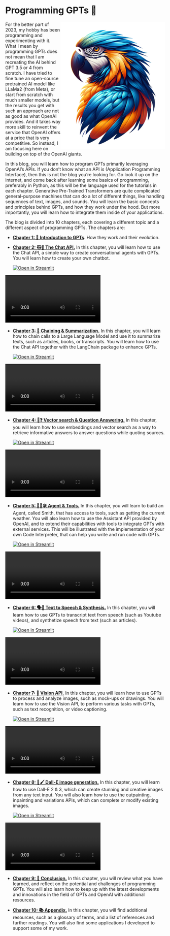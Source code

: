 # Programming GPTs 🦜

<img align="right" src="./img/parrot.png" height="400px"/>

For the better part of 2023, my hobby has been programming and experimenting with it. What I mean by programming GPTs does not mean that I am recreating the AI behind GPT 3.5 or 4 from scratch. I have tried to fine tune an open-source pretrained AI model like LLaMa2 (from Meta), or start from scratch with much smaller models, but the results you get with such an approach are not as good as what OpenAI provides. And it takes way more skill to reinvent the service that OpenAI offers at a price that is very competitive. So instead, I am focusing here on building on top of the OpenAI giants.

In this blog, you will learn how to program GPTs primarily leveraging OpenAI’s APIs. If you don’t know what an API is (Application Programming Interface), then this is not the blog you’re looking for. Go look it up on the internet, and come back after learning some basics of programming, preferably in Python, as this will be the language used for the tutorials in each chapter.
Generative Pre-Trained Transformers are quite complicated general-purpose machines that can do a lot of different things, like handling sequences of text, images, and sounds. You will learn the basic concepts and principles behind GPTs, and how they work under the hood. But more importantly, you will learn how to integrate them inside of your applications.

The blog is divided into 10 chapters, each covering a different topic and a different aspect of programming GPTs. The chapters are:
- [**Chapter 1: 🤖 Introduction to GPTs**](chap1/README.md). How they work and their evolution. 

- [**Chapter 2: 🐱💬 The Chat API.**](chap2/README.md) In this chapter, you will learn how to use the Chat API, a simple way to create conversational agents with GPTs. You will learn how to create your own chatbot.

    [![Open in Streamlit](https://static.streamlit.io/badges/streamlit_badge_black_white.svg)](https://chat48.streamlit.app/)

<video src="https://github.com/slevin48/openai/assets/12418115/91b2c4c6-7338-4f51-9440-16e59626378d" controls="controls" style="max-width: 730px;"></video>

- [**Chapter 3: 🔗 Chaining & Summarization.**](chap3/README.md) In this chapter, you will learn how to chain calls to a Large Language Model and use it to summarize texts, such as articles, books, or transcripts. You will learn how to use the Chat API together with the LangChain package to enhance GPTs.

    [![Open in Streamlit](https://static.streamlit.io/badges/streamlit_badge_black_white.svg)](https://teams-summarizer.streamlit.app/)

<video src="https://user-images.githubusercontent.com/12418115/229315555-c9d2077a-a2ed-4538-816c-ce0b9cece761.webm" controls="controls" style="max-width: 730px;"></video>

- [**Chapter 4: 🔎❓ Vector search & Question Answering.**](chap4/README.md) In this chapter, you will learn how to use embeddings and vector search as a way to retrieve informative answers to answer questions while quoting sources. 

    [![Open in Streamlit](https://static.streamlit.io/badges/streamlit_badge_black_white.svg)](https://ask-impromptu.streamlit.app/)

<video src="https://github.com/slevin48/openai/assets/12418115/b37ec63c-1a7d-4c81-a4b0-5f10f7ceb428" controls="controls" style="max-width: 730px;"></video>

- [**Chapter 5: 🕵️‍♀️🛠️ Agent & Tools.**](chap5/README.md) In this chapter, you will learn to build an Agent, called Smith, that has access to tools, such as getting the current weather. You will also learn how to use the Assistant API provided by OpenAI, and to extend their capabilities with tools to integrate GPTs with external services. This will be illustrated with the implementation of your own Code Interpreter, that can help you write and run code with GPTs.

    [![Open in Streamlit](https://static.streamlit.io/badges/streamlit_badge_black_white.svg)](https://ask-smith.streamlit.app/)

<video src="https://github.com/slevin48/openai/assets/12418115/f8e0a3e6-50c9-4eb9-961f-177000a2d7f4" controls="controls" style="max-width: 730px;"></video>

- [**Chapter 6: 🗣️📢 Text to Speech & Synthesis.**](chap6/README.md) In this chapter, you will learn how to use GPTs to transcript text from speech (such as Youtube videos), and synthetize speech from text (such as articles). 

    [![Open in Streamlit](https://static.streamlit.io/badges/streamlit_badge_black_white.svg)](https://conseil-dami.streamlit.app/)

<video src="https://github.com/slevin48/ami/assets/12418115/6d12b2dd-b349-48be-bdf9-4efafae4e0bf" controls="controls" style="max-width: 730px;"></video>


- [**Chapter 7: 👀 Vision API.**](chap7/README.md) In this chapter, you will learn how to use GPTs to process and analyze images, such as mock-ups or drawings. You will learn how to use the Vision API, to perform various tasks with GPTs, such as text recognition, or video captioning.

    [![Open in Streamlit](https://static.streamlit.io/badges/streamlit_badge_black_white.svg)](https://chat-vision.streamlit.app/)

<video src="https://github.com/slevin48/openai/assets/12418115/1a83c37c-b105-42cf-b2d7-b25656824e13" controls="controls" style="max-width: 730px;"></video>

- [**Chapter 8: 🎨🖌️ Dall-E image generation.**](chap8/README.md) In this chapter, you will learn how to use Dall-E 2 & 3, which can create stunning and creative images from any text input. You will also learn how to use the outpainting, inpainting and variations APIs, which can complete or modify existing images.

    [![Open in Streamlit](https://static.streamlit.io/badges/streamlit_badge_black_white.svg)](https://openai-image.streamlit.app/)

<video src="https://github.com/slevin48/openai/assets/12418115/3726aa2c-67e0-474c-909f-5cb54eaa39db" controls="controls" style="max-width: 730px;"></video>

- [**Chapter 9: 📌 Conclusion.**](chap9/README.md) In this chapter, you will review what you have learned, and reflect on the potential and challenges of programming GPTs. You will also learn how to keep up with the latest developments and innovations in the field of GPTs and OpenAI with additional resources.

- [**Chapter 10: 📚 Appendix.**](chap10/README.md) In this chapter, you will find additional resources, such as a glossary of terms, and a list of references and further readings. You will also find some applications I developed to support some of my work.
